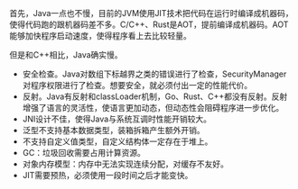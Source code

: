首先，Java一点也不慢，目前的JVM使用JIT技术把代码在运行时编译成机器码，使得代码跑的跟机器码差不多。C/C++、Rust是AOT，提前编译成机器码。AOT能够加快程序启动速度，使得程序看上去比较轻量。

但是和C++相比，Java确实慢。

* 安全检查。Java对数组下标越界之类的错误进行了检查，SecurityManager对程序权限进行了检查。想要安全，就必须付出一定的性能代价。
* 反射。Java有反射和classLoader机制，Go、Rust、C++都没有反射。反射增强了语言的灵活性，使语言更加动态，但动态性会阻碍程序进一步优化。
* JNI设计不佳，使得Java与系统互调时性能开销较大。
* 泛型不支持基本数据类型，装箱拆箱产生额外开销。
* 不支持自定义值类型，自定义结构体一定存在于堆上。
* GC：垃圾回收需要占用计算资源。
* 对象内存模型：内存中无法实现连续分配，对缓存不友好。
* JIT需要预热，必须使用一段时间之后才能变快。

